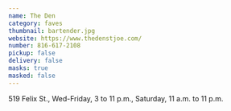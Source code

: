 ```yaml
---
name: The Den
category: faves
thumbnail: bartender.jpg
website: https://www.thedenstjoe.com/
number: 816-617-2108
pickup: false
delivery: false
masks: true
masked: false
---
```

519 Felix St., Wed-Friday, 3 to 11 p.m., Saturday, 11 a.m. to 11 p.m.